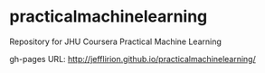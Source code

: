 # practicalmachinelearning
Repository for JHU Coursera Practical Machine Learning

gh-pages URL: http://jefflirion.github.io/practicalmachinelearning/